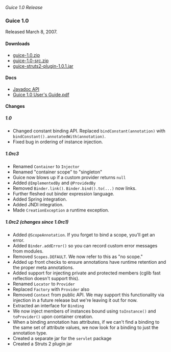 _Guice 1.0 Release_

### Guice 1.0
Released March 8, 2007.

#### Downloads
  * [guice-1.0.zip](http://google-guice.googlecode.com/files/guice-1.0.zip)
  * [guice-1.0-src.zip](http://google-guice.googlecode.com/files/guice-1.0-src.zip)
  * [guice-struts2-plugin-1.0.1.jar](http://google-guice.googlecode.com/files/guice-struts2-plugin-1.0.1.jar)


#### Docs
  * [Javadoc API](http://google-guice.googlecode.com/svn/tags/1.0/javadoc/index.html)
  * [Guice 1.0 User's Guide.pdf](http://google-guice.googlecode.com/files/Guice%201.0%20User%27s%20Guide.pdf)

#### Changes

##### 1.0
  * Changed constant binding API. Replaced `bindConstant(annotation)` with `bindConstant().annotatedWith(annotation)`. 
  * Fixed bug in ordering of instance injection.

##### 1.0rc3
  * Renamed `Container` to `Injector`
  * Renamed "container scope" to "singleton"
  * Guice now blows up if a custom provider returns `null`
  * Added `@ImplementedBy` and `@ProvidedBy`
  * Removed `Binder.link()`. `Binder.bind().to(...)` now links.
  * Further fleshed out binder expression language.
  * Added Spring integration.
  * Added JNDI integration.
  * Made `CreationException` a runtime exception.

##### 1.0rc2 (changes since 1.0rc1)
  * Added `@ScopeAnnotation`. If you forget to bind a scope, you'll get an error.
  * Added `Binder.addError()` so you can record custom error messages from modules.
  * Removed `Scopes.DEFAULT`. We now refer to this as "no scope."
  * Added up front checks to ensure annotations have runtime retention and the proper meta annotations.
  * Added support for injecting private and protected members (cglib fast reflection doesn't support this).
  * Renamed `Locator` to `Provider`
  * Replaced `Factory` with `Provider` also
  * Removed `Context` from public API. We may support this functionality via injection in a future release but we're leaving it out for now.
  * Extracted an interface for `Binding`
  * We now inject members of instances bound using `toInstance()` and `toProvider()` upon container creation.
  * When a binding annotation has attributes, if we can't find a binding to the same set of attribute values, we now look for a binding to just the annotation type.
  * Created a separate jar for the `servlet` package
  * Created a Struts 2 plugin jar